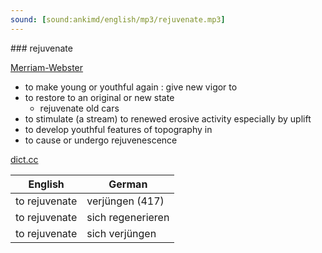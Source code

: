 ```yaml
---
sound: [sound:ankimd/english/mp3/rejuvenate.mp3]
---
```


\### rejuvenate

[Merriam-Webster](https://www.merriam-webster.com/dictionary/rejuvenate)

- to make young or youthful again : give new vigor to
- to restore to an original or new state
    - rejuvenate old cars
- to stimulate (a stream) to renewed erosive activity especially by uplift
- to develop youthful features of topography in
- to cause or undergo rejuvenescence

[dict.cc](https://www.dict.cc/rejuvenate)

| English        | German       |
| -------------- | ------------ |
| to rejuvenate | verjüngen (417) |
| to rejuvenate | sich regenerieren |
| to rejuvenate | sich verjüngen |
